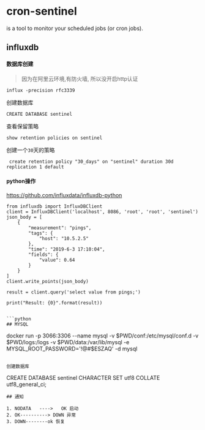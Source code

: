 # cron-sentinel
is  a tool to monitor your scheduled jobs (or cron jobs). 

## influxdb

#### 数据库创建
> 因为在阿里云环境,有防火墙, 所以没开启http认证


```
influx -precision rfc3339
```

创建数据库
```
CREATE DATABASE sentinel
```

查看保留策略
```
show retention policies on sentinel
```

创建一个`30`天的策略
```
 create retention policy "30_days" on "sentinel" duration 30d replication 1 default
```

#### python操作

https://github.com/influxdata/influxdb-python

```
from influxdb import InfluxDBClient
client = InfluxDBClient('localhost', 8086, 'root', 'root', 'sentinel')
json_body = [
    {
        "measurement": "pings",
        "tags": {
            "host": "10.5.2.5"
        },
        "time": "2019-6-3 17:10:04",
        "fields": {
            "value": 0.64
        }
    }
]
client.write_points(json_body)

result = client.query('select value from pings;')

print("Result: {0}".format(result))


```python
## MYSQL

```
docker run -p 3066:3306 --name mysql -v $PWD/conf:/etc/mysql/conf.d -v $PWD/logs:/logs -v $PWD/data:/var/lib/mysql -e MYSQL_ROOT_PASSWORD='!@#$ESZAQ' -d mysql
```

创建数据库

```
CREATE DATABASE sentinel  CHARACTER SET utf8 COLLATE utf8_general_ci;
```
## 通知

1. NODATA   ---->   OK 启动
2. OK----------> DOWN 异常
3. DOWN--------ok 恢复
